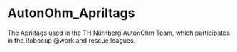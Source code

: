 # AutonOhm_Apriltags
The Apriltags used in the TH Nürnberg AutonOhm Team, which participates in the Robocup @work and rescue leagues.
